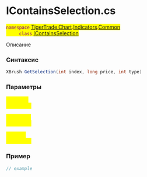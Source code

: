 
# IContainsSelection.cs
<mark style="color:purple;">`namespace` [TigerTrade.Chart](../../../../../TigerTrade.Chart.md).[Indicators](../../../../../TigerTrade.Chart/Indicators.md).[Common](../../../../../TigerTrade.Chart/Indicators/Common.md)  
&nbsp;&nbsp;&nbsp;&nbsp;&nbsp;&nbsp;&nbsp;&nbsp;&nbsp;`class` [IContainsSelection](../../IContainsSelection.cs.md)

Описание

### Синтаксис
```csharp
XBrush GetSelection(int index, long price, int type)
```
### Параметры  
<mark style="color:yellow;">`index` *`int`*  
 *Описание*  
  
<mark style="color:yellow;">`price` *`long`*  
 *Описание*  
  
<mark style="color:yellow;">`type` *`int`*  
 *Описание*  
  


### Пример  
```csharp
// example
```
                    
                    